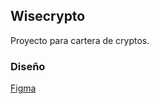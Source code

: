 ## Wisecrypto

Proyecto para cartera de cryptos.

### Diseño

[Figma](https://www.figma.com/design/Fv3k9ErSgkPoPQWnaQjavQ/Wisecrypto---Cryptocurrency-App-(Community)?node-id=3026-11791&t=xLc8AGuoOgK92DpP-0)

